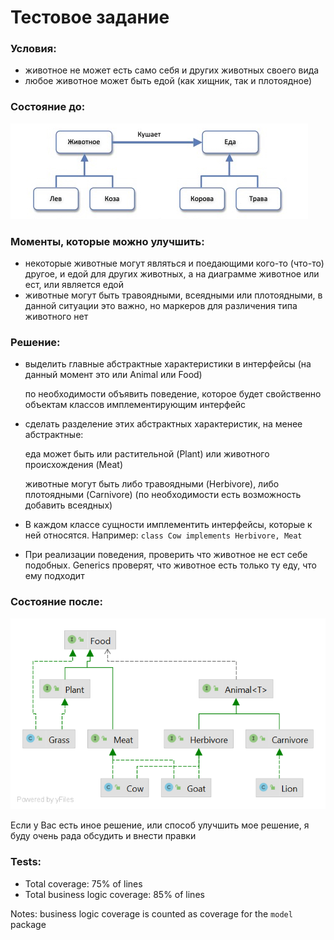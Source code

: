 # Тестовое задание

### Условия:
- животное не может есть само себя и других животных своего вида
- любое животное может быть едой (как хищник, так и плотоядное)

### Состояние до:

<img src="./src/main/resources/before.png">

### Моменты, которые можно улучшить:
- некоторые животные могут являться и поедающими кого-то (что-то) другое, и едой для других животных, а на диаграмме животное или ест, или является едой
- животные могут быть травоядными, всеядными или плотоядными, в данной ситуации это важно, но маркеров для различения типа животного нет

### Решение:
- выделить главные абстрактные характеристики в интерфейсы (на данный момент это или Animal или Food)
  
  по необходимости объявить поведение, которое будет свойственно объектам классов имплементирующим интерфейс
- сделать разделение этих абстрактных характеристик, на менее абстрактные: 

  еда может быть или растительной (Plant) или животного происхождения (Meat)
  
  животные могут быть либо травоядными (Herbivore), либо плотоядными (Carnivore) (по необходимости есть возможность добавить всеядных)
- В каждом классе сущности имплементить интерфейсы, которые к ней относятся. Например:
  `class Cow implements Herbivore, Meat`
  
- При реализации поведения, проверить что животное не ест себе подобных. Generics проверят, что животное есть только ту еду, что ему подходит

### Состояние после:

<img src="./src/main/resources/after.png">

Если у Вас есть иное решение, или способ улучшить мое решение, я буду очень рада обсудить и внести правки

### Tests:
- Total coverage: 75% of lines
- Total business logic coverage: 85% of lines

Notes: business logic coverage is counted as coverage for the `model` package